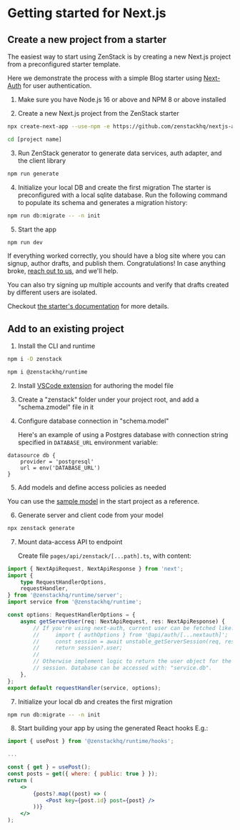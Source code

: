 # Getting started for Next.js

## Create a new project from a starter

The easiest way to start using ZenStack is by creating a new Next.js project from a preconfigured starter template.

Here we demonstrate the process with a simple Blog starter using [Next-Auth](https://next-auth.js.org/) for user authentication.

1. Make sure you have Node.js 16 or above and NPM 8 or above installed

2. Create a new Next.js project from the ZenStack starter

```bash
npx create-next-app --use-npm -e https://github.com/zenstackhq/nextjs-auth-starter [project name]

cd [project name]
```

3. Run ZenStack generator to generate data services, auth adapter, and the client library

```bash
npm run generate
```

4. Initialize your local DB and create the first migration
   The starter is preconfigured with a local sqlite database. Run the following command to populate its schema and generates a migration history:

```bash
npm run db:migrate -- -n init
```

5. Start the app

```bash
npm run dev
```

If everything worked correctly, you should have a blog site where you can signup, author drafts, and publish them. Congratulations! In case anything broke, [reach out to us](#reach-out-to-us-for-issues-feedback-and-ideas), and we'll help.

You can also try signing up multiple accounts and verify that drafts created by different users are isolated.

Checkout [the starter's documentation](https://github.com/zenstackhq/nextjs-auth-starter#readme) for more details.

## Add to an existing project

1. Install the CLI and runtime

```bash
npm i -D zenstack

npm i @zenstackhq/runtime
```

2. Install [VSCode extension](https://marketplace.visualstudio.com/items?itemName=zenstack.zenstack) for authoring the model file

3. Create a "zenstack" folder under your project root, and add a "schema.zmodel" file in it

4. Configure database connection in "schema.model"

    Here's an example of using a Postgres database with connection string specified in `DATABASE_URL` environment variable:

```zmodel
datasource db {
    provider = 'postgresql'
    url = env('DATABASE_URL')
}
```

5. Add models and define access policies as needed

You can use the [sample model](https://github.com/zenstackhq/nextjs-auth-starter/blob/main/zenstack/schema.zmodel) in the start project as a reference.

6. Generate server and client code from your model

```bash
npx zenstack generate
```

7. Mount data-access API to endpoint

    Create file `pages/api/zenstack/[...path].ts`, with content:

```ts
import { NextApiRequest, NextApiResponse } from 'next';
import {
    type RequestHandlerOptions,
    requestHandler,
} from '@zenstackhq/runtime/server';
import service from '@zenstackhq/runtime';

const options: RequestHandlerOptions = {
    async getServerUser(req: NextApiRequest, res: NextApiResponse) {
        // If you're using next-auth, current user can be fetched like:
        //     import { authOptions } from '@api/auth/[...nextauth]';
        //     const session = await unstable_getServerSession(req, res, authOptions);
        //     return session?.user;
        //
        // Otherwise implement logic to return the user object for the current
        // session. Database can be accessed with: "service.db".
    },
};
export default requestHandler(service, options);
```

7. Initialize your local db and creates the first migration

```bash
npm run db:migrate -- -n init
```

8. Start building your app by using the generated React hooks
   E.g.:

```jsx
import { usePost } from '@zenstackhq/runtime/hooks';

...

const { get } = usePost();
const posts = get({ where: { public: true } });
return (
    <>
        {posts?.map((post) => (
            <Post key={post.id} post={post} />
        ))}
    </>
);
```
